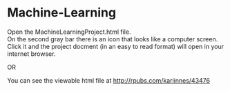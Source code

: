 Machine-Learning
================
Open the  MachineLearningProject.html file.  
On the second gray bar  there is an icon that looks like a computer screen.
Click it and the project docment (in an easy to read format) will open in your internet browser.

OR

You can see the viewable html file at http://rpubs.com/kariinnes/43476

